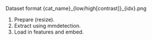 Dataset format
{cat_name}\_{low/high\[contrast\]}\_{idx}.png
1. Prepare (resize).
2. Extract using mmdetection. 
3. Load in features and embed.
